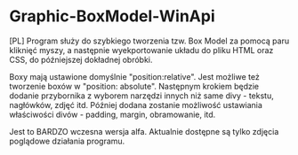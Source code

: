 # Graphic-BoxModel-WinApi

[PL] Program służy do szybkiego tworzenia tzw. Box Model za pomocą paru kliknięć myszy, a następnie wyekportowanie układu do pliku HTML oraz CSS, do późniejszej dokładnej obróbki.

Boxy mają ustawione domyślnie "position:relative". Jest możliwe też tworzenie boxów w "position: absolute". Następnym krokiem będzie dodanie przybornika z wyborem narzędzi innych niż same divy - tekstu, nagłówków, zdjęć itd. Później dodana zostanie możliwość ustawiania właściwości divów - padding, margin, obramowanie, itd.

Jest to BARDZO wczesna wersja alfa. Aktualnie dostępne są tylko zdjęcia poglądowe działania programu.

